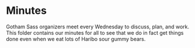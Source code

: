 # Minutes

Gotham Sass organizers meet every Wednesday to discuss, plan, and work. This folder contains our minutes for all to see that we
do in fact get things done even when we eat lots of Haribo sour gummy bears. 
